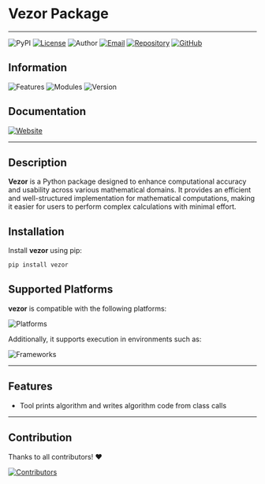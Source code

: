 # Vezor Package 
---

![PyPI](https://badge.fury.io/py/vezor.svg) [![License](https://img.shields.io/badge/License-MIT-green.svg?logo=open-source-initiative)](https://github.com/avezoor/vezor/blob/main/LICENSE)
![Author](https://img.shields.io/badge/Author-Izzar%20Suly%20Nashrudin-blue) [![Email](https://img.shields.io/badge/Email-izzarsuly@proton.me-orange?style=flat-square&logo=gmail)](mailto:izzarsuly@proton.me) [![Repository](https://img.shields.io/badge/Repository-vezor-black?logo=github)](https://github.com/avezoor/vezor)  [![GitHub](https://img.shields.io/badge/GitHub-avezoor-black?logo=github)](https://github.com/avezoor) 

 ## Information

 ![Features](https://img.shields.io/badge/features-2-blue) ![Modules](https://img.shields.io/badge/modules-3-black) ![Version](https://img.shields.io/badge/version-0.1.0-orange)

 ## Documentation

 [![Website](https://img.shields.io/badge/Website-vezor.vercel.app-blue?logo=google-chrome)](https://vezor.vercel.app/)

---
## Description
**Vezor** is a Python package designed to enhance computational accuracy and usability across various mathematical domains. It provides an efficient and well-structured implementation for mathematical computations, making it easier for users to perform complex calculations with minimal effort.

## Installation
Install **vezor** using pip:

```sh
pip install vezor
```

## Supported Platforms
**vezor** is compatible with the following platforms:

![Platforms](https://img.shields.io/badge/platforms-Windows%20%7C%20macOS%20%7C%20Linux%20%7C%20Unix-blue)

Additionally, it supports execution in environments such as:

![Frameworks](https://img.shields.io/badge/frrameworks-Jupyter%20Notebook%20-blue)

---
## Features
- Tool prints algorithm and writes algorithm code from class calls
---
## Contribution
Thanks to all contributors! ❤️

[![Contributors](https://contrib.rocks/image?repo=avezoor/vezor)](https://github.com/avezoor/vezor/graphs/contributors)

